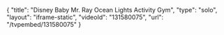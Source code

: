{
    "title": "Disney Baby Mr. Ray Ocean Lights Activity Gym",
    "type": "solo",
    "layout": "iframe-static",
    "videoId": "131580075",
    "url": "\/tvpembed\/131580075"
}